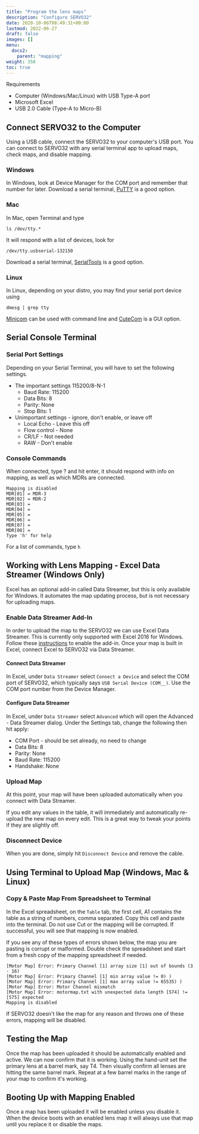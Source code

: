 ```yaml
---
title: "Program the lens maps"
description: "Configure SERVO32"
date: 2020-10-06T08:49:31+00:00
lastmod: 2022-06-27
draft: false
images: []
menu:
  docs2:
    parent: "mapping"
weight: 350
toc: true
---
```


Requirements

- Computer (Windows/Mac/Linux) with USB Type-A port
- Microsoft Excel
- USB 2.0 Cable (Type-A to Micro-B)

## Connect SERVO32 to the Computer

Using a USB cable, connect the SERVO32 to your computer's USB port. You can connect to SERVO32 with any serial terminal app to upload maps, check maps, and disable mapping.

### Windows

In Windows, look at Device Manager for the COM port and remember that number for later.
Download a serial terminal, [PuTTY](https://www.putty.org) is a good option.

### Mac

In Mac, open Terminal and type

`ls /dev/tty.*`

It will respond with a list of devices, look for

`/dev/tty.usbserial-132150`

Download a serial terminal, [SerialTools](https://apps.apple.com/us/app/serialtools/id611021963) is a good option.

### Linux

In Linux, depending on your distro, you may find your serial port device using

`dmesg | grep tty`

[Minicom](https://help.ubuntu.com/community/Minicom) can be used with command line and [CuteCom](http://cutecom.sourceforge.net) is a GUI option.

## Serial Console Terminal

### Serial Port Settings

Depending on your Serial Terminal, you will have to set the following settings.

- The important settings 115200/8-N-1
  - Baud Rate: 115200
  - Data Bits: 8
  - Parity: None
  - Stop Bits: 1
- Unimportant settings - ignore, don't enable, or leave off
  - Local Echo - Leave this off
  - Flow control - None
  - CR/LF - Not needed
  - RAW - Don't enable

### Console Commands

When connected, type ? and hit enter, it should respond with info on mapping, as well as which MDRs are connected.

```text
Mapping is disabled
MDR[01] = MDR-3
MDR[02] = MDR-2
MDR[03] =
MDR[04] =
MDR[05] =
MDR[06] =
MDR[07] =
MDR[08] =
Type 'h' for help
```

For a list of commands, type `h`

## Working with Lens Mapping - Excel Data Streamer (Windows Only)

Excel has an optional add-in called Data Streamer, but this is only available for Windows. It automates the map updating process, but is not necessary for uploading maps.

### Enable Data Streamer Add-In

In order to upload the map to the SERVO32 we can use Excel Data Streamer. This is currently only supported with Excel 2016 for Windows. Follow these [instructions](https://support.microsoft.com/en-us/office/enable-the-data-streamer-add-in-70052b28-3b00-41e7-8ab6-8a9f142dffeb) to enable the add-in. Once your map is built in Excel, connect Excel to SERVO32 via Data Streamer.

#### Connect Data Streamer

In Excel, under `Data Streamer` select `Connect a Device` and select the COM port of SERVO32, which typically says `USB Serial Device (COM__)`. Use the COM port number from the Device Manager.

#### Configure Data Streamer

In Excel, under `Data Streamer` select `Advanced` which will open the Advanced - Data Streamer dialog. Under the Settings tab, change the following then hit apply:

- COM Port - should be set already, no need to change
- Data Bits: 8
- Parity: None
- Baud Rate: 115200
- Handshake: None

### Upload Map

At this point, your map will have been uploaded automatically when you connect with Data Streamer.

If you edit any values in the table, it will immediately and automatically re-upload the new map on every edit. This is a great way to tweak your points if they are slightly off.

### Disconnect Device

When you are done, simply hit `Disconnect Device` and remove the cable.

## Using Terminal to Upload Map (Windows, Mac & Linux)

### Copy & Paste Map From Spreadsheet to Terminal

In the Excel spreadsheet, on the `Table` tab, the first cell, A1 contains the table as a string of numbers, comma separated. Copy this cell and paste into the terminal. Do not use Cut or the mapping will be corrupted. If successful, you will see that mapping is now enabled.

If you see any of these types of errors shown below, the map you are pasting is corrupt or malformed. Double check the spreadsheet and start from a fresh copy of the mapping spreadsheet if needed.

```text
[Motor Map] Error: Primary Channel [1] array size [1] out of bounds (3 - 16)
[Motor Map] Error: Primary Channel [1] min array value != 0) )
[Motor Map] Error: Primary Channel [1] max array value != 65535) )
[Motor Map] Error: Motor Channel mismatch
[Motor Map] Error: motormap.txt with unexpected data length [574] != [575] expected
Mapping is disabled
```

If SERVO32 doesn't like the map for any reason and throws one of these errors, mapping will be disabled.

## Testing the Map

Once the map has been uploaded it should be automatically enabled and active. We can now confirm that it is working. Using the hand-unit set the primary lens at a barrel mark, say T4. Then visually confirm all lenses are hitting the same barrel mark. Repeat at a few barrel marks in the range of your map to confirm it's working.

## Booting Up with Mapping Enabled

Once a map has been uploaded it will be enabled unless you disable it. When the device boots with an enabled lens map it will always use that map until you replace it or disable the maps.
